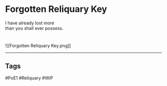 # Forgotten Reliquary Key
I have already lost more  
than you shall ever possess.

#
![[Forgotten Reliquary Key.png]]

---
## Tags
#PoE1 
#Reliquary
#WiP 